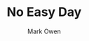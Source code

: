 ---
title: "No Easy Day"
author: "Mark Owen"
img: "no-easy-day.jpg"
review: "Being in the special forces is all about learning how to be comfortable with being uncomfortable. Exciting even though I knew how it would end."
---